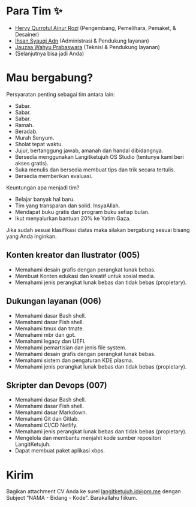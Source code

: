 # Para Tim ✨

* <a href="https://t.me/hervyqa" target="_blank">Hervy Qurrotul Ainur Rozi</a> (Pengembang, Pemelihara, Pemaket, & Desainer)
* <a href="https://t.me/ihsansyauqiadn" target="_blank">Ihsan Syauqi Adn</a> (Administrasi & Pendukung layanan)
* <a href="https://t.me/JauzaaPrabaswara" target="_blank">Jauzaa Wahyu Prabaswara</a> (Teknisi & Pendukung layanan)
* (Selanjutnya bisa jadi Anda)

# Mau bergabung?

Persyaratan penting sebagai tim antara lain:

* Sabar.
* Sabar.
* Sabar.
* Ramah.
* Beradab.
* Murah Senyum.
* Sholat tepat waktu.
* Jujur, bertanggung jawab, amanah dan handal dibidangnya.
* Bersedia menggunakan Langitketujuh OS Studio (tentunya kami beri akses gratis).
* Suka menulis dan bersedia membuat tips dan trik secara tertulis.
* Bersedia memberikan evaluasi.

Keuntungan apa menjadi tim?

* Belajar banyak hal baru.
* Tim yang transparan dan solid. InsyaAllah.
* Mendapat buku gratis dari program buku setiap bulan.
* Ikut menyalurkan bantuan 20% ke Yatim Gaza.

Jika sudah sesuai klasifikasi diatas maka silakan bergabung sesuai bisang yang Anda inginkan.

## Konten kreator dan Ilustrator (005)

* Memahami desain grafis dengan perangkat lunak bebas.
* Membuat Konten edukasi dan kreatif untuk sosial media.
* Memahami jenis perangkat lunak bebas dan tidak bebas (propietary).

## Dukungan layanan (006)

* Memahami dasar Bash shell.
* Memahami dasar Fish shell.
* Memahami tmux dan tmate.
* Memahami mbr dan gpt.
* Memahami legacy dan UEFI.
* Memahami pemartisian dan jenis file system.
* Memahami desain grafis dengan perangkat lunak bebas.
* Memahami sistem dan pengaturan KDE plasma.
* Memahami jenis perangkat lunak bebas dan tidak bebas (propietary).

## Skripter dan Devops (007)

* Memahami dasar Bash shell.
* Memahami dasar Fish shell.
* Memahami dasar Markdown.
* Memahami Git dan Gitlab.
* Memahami CI/CD Netlify.
* Memahami jenis perangkat lunak bebas dan tidak bebas (propietary).
* Mengelola dan membantu menjahit kode sumber repositori LangitKetujuh.
* Dapat membuat paket aplikasi xbps.

# Kirim

Bagikan attachment CV Anda ke surel [langitketujuh.id@pm.me](mailto:langitketujuh.id@pm.me) dengan Subject "NAMA - Bidang - Kode".
Barakallahu fiikum.
